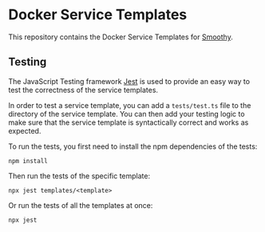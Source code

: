 # Docker Service Templates

This repository contains the Docker Service Templates for [Smoothy](https://smoothy.cloud).

## Testing

The JavaScript Testing framework [Jest](https://jestjs.io/) is used to provide an easy way to test the correctness of the service templates.

In order to test a service template, you can add a `tests/test.ts` file to the directory of the service template. You can then add your testing logic to make sure that the service template is syntactically correct and works as expected.

To run the tests, you first need to install the npm dependencies of the tests:

```
npm install
```

Then run the tests of the specific template:

```
npx jest templates/<template>
```

Or run the tests of all the templates at once:

```
npx jest
```